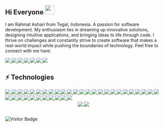 <head>
  <meta charset="UTF-8">
  <meta name="description" content="rahmatez github">
  <meta name="keywords" content="rahmatez, rahmat ashari, rahmatashari, github">
  <meta name="author" content="Rahmat Ashari">
  <meta name="viewport" content="width=device-width, initial-scale=1.0">
</head>

## Hi Everyone <img src="https://raw.githubusercontent.com/aemmadi/aemmadi/master/wave.gif" width="30">

I am Rahmat Ashari from Tegal, Indonesia. A passion for software development. My enthusiasm lies in dreaming up innovative solutions, designing intuitive applications, and bringing ideas to life through code. I thrive on challenges and constantly strive to create software that makes a real-world impact while pushing the boundaries of technology. Feel free to connect with me here:

<!-- Social Links -->
<a href="https://github.com/rahmatez" target="_blank">
  <img src="https://img.shields.io/badge/GitHub-%23121011.svg?logo=github&logoColor=white" />
</a>
<a href="https://www.linkedin.com/in/rahmat-ashari/" target="_blank">
  <img src="https://custom-icon-badges.demolab.com/badge/LinkedIn-0A66C2?logo=linkedin-white&logoColor=fff" />
</a>
<a href="https://medium.com/@rahmatezdev" target="_blank">
  <img src="https://img.shields.io/badge/Medium-black?logo=medium&logoColor=white" />
</a>
<a href="https://www.reddit.com/user/rahmatez/" target="_blank">
  <img src="https://img.shields.io/badge/Reddit-FF4500?logo=reddit&logoColor=white" />
</a>
<a href="https://www.instagram.com/rahmatez_" target="_blank">
  <img src="https://img.shields.io/badge/Instagram-%23E4405F.svg?logo=Instagram&logoColor=white" />
</a>
<a href="https://www.x.com/rahmatez_" target="_blank">
  <img src="https://img.shields.io/badge/X-%23000000.svg?logo=X&logoColor=white" />
</a>
<a href="mailto:rahmatezdev@gmail.com" target="_blank">
  <img src="https://img.shields.io/badge/Gmail-D14836?logo=gmail&logoColor=white" />
</a>

## ⚡ Technologies

<a href="https://developer.mozilla.org/en-US/docs/Web/HTML" target="_blank">
  <img src="https://img.shields.io/badge/HTML5-%23E34F26.svg?logo=html5&logoColor=white" />
</a>
<a href="https://developer.mozilla.org/en-US/docs/Web/CSS" target="_blank">
  <img src="https://img.shields.io/badge/CSS-639?logo=css&logoColor=fff" />
</a>
<a href="https://developer.mozilla.org/en-US/docs/Web/JavaScript" target="_blank">
  <img src="https://img.shields.io/badge/JavaScript-F7DF1E?logo=javascript&logoColor=white" />
</a>
<a href="https://www.typescriptlang.org/" target="_blank">
  <img src="https://img.shields.io/badge/TypeScript-3178C6?logo=typescript&logoColor=fff" />
</a>
<a href="https://www.php.net/" target="_blank">
  <img src="https://img.shields.io/badge/php-%23777BB4.svg?&logo=php&logoColor=white" />
</a>
<a href="https://www.python.org/" target="_blank">
  <img src="https://img.shields.io/badge/Python-3776AB?logo=python&logoColor=fff" />
</a>
<a href="https://laravel.com/" target="_blank">
  <img src="https://img.shields.io/badge/Laravel-%23FF2D20.svg?logo=laravel&logoColor=white" />
</a>
<a href="https://nextjs.org/" target="_blank">
  <img src="https://img.shields.io/badge/Next.js-black?logo=next.js&logoColor=white" />
</a>
<a href="https://nodejs.org/" target="_blank">
  <img src="https://img.shields.io/badge/Node.js-6DA55F?logo=node.js&logoColor=white" />
</a>
<a href="https://react.dev/" target="_blank">
  <img src="https://img.shields.io/badge/React-%2320232a.svg?logo=react&logoColor=%2361DAFB" />
</a>
<a href="https://tailwindcss.com/" target="_blank">
  <img src="https://img.shields.io/badge/Tailwind%20CSS-%2338B2AC.svg?logo=tailwind-css&logoColor=white" />
</a>
<a href="https://sass-lang.com/" target="_blank">
  <img src="https://img.shields.io/badge/Sass-C69?logo=sass&logoColor=fff" />
</a>
<a href="https://getbootstrap.com/" target="_blank">
  <img src="https://img.shields.io/badge/Bootstrap-7952B3?logo=bootstrap&logoColor=fff" />
</a>
<a href="https://www.mysql.com/" target="_blank">
  <img src="https://img.shields.io/badge/MySQL-4479A1?logo=mysql&logoColor=fff" />
</a>
<a href="https://www.postgresql.org/" target="_blank">
  <img src="https://img.shields.io/badge/Postgres-%23316192.svg?logo=postgresql&logoColor=white" />
</a>
<a href="https://www.mongodb.com/" target="_blank">
  <img src="https://img.shields.io/badge/MongoDB-%234ea94b.svg?logo=mongodb&logoColor=white" />
</a>
<a href="https://supabase.com/" target="_blank">
  <img src="https://img.shields.io/badge/Supabase-3FCF8E?logo=supabase&logoColor=fff" />
</a>
<a href="https://git-scm.com/" target="_blank">
  <img src="https://img.shields.io/badge/Git-F05032?logo=git&logoColor=fff" />
</a>
<a href="https://www.docker.com/" target="_blank">
  <img src="https://img.shields.io/badge/Docker-2496ED?logo=docker&logoColor=fff" />
</a>
<a href="https://code.visualstudio.com/" target="_blank">
  <img src="https://custom-icon-badges.demolab.com/badge/Visual%20Studio%20Code-0078d7.svg?logo=vsc&logoColor=white" />
</a>
<a href="https://cursor.sh/" target="_blank">
  <img src="https://custom-icon-badges.demolab.com/badge/Cursor-000000?logo=cursor-ai-white" />
</a>
<a href="https://www.digitalocean.com/" target="_blank">
  <img src="https://img.shields.io/badge/DigitalOcean-%230167ff.svg?logo=digitalOcean&logoColor=white" />
</a>
<a href="https://www.heroku.com/" target="_blank">
  <img src="https://img.shields.io/badge/Heroku-430098?logo=heroku&logoColor=fffe" />
</a>
<a href="https://www.hostinger.com/" target="_blank">
  <img src="https://img.shields.io/badge/Hostinger-673DE6?logo=hostinger&logoColor=fff" />
</a>
<a href="https://vercel.com/" target="_blank">
  <img src="https://img.shields.io/badge/Vercel-%23000000.svg?logo=vercel&logoColor=white" />
</a>
<a href="https://www.netlify.com/" target="_blank">
  <img src="https://img.shields.io/badge/Netlify-%23000000.svg?logo=netlify&logoColor=#00C7B7" />
</a>
<a href="https://www.kernel.org/linux/" target="_blank">
  <img src="https://img.shields.io/badge/Linux-FCC624?logo=linux&logoColor=black" />
</a>
<a href="https://ubuntu.com/" target="_blank">
  <img src="https://img.shields.io/badge/Ubuntu-E95420?logo=ubuntu&logoColor=white" />
</a>
<a href="https://www.microsoft.com/windows" target="_blank">
  <img src="https://custom-icon-badges.demolab.com/badge/Windows-0078D6?logo=windows11&logoColor=white" />
</a>
<a href="https://chat.openai.com/" target="_blank">
  <img src="https://img.shields.io/badge/ChatGPT-74aa9c?logo=openai&logoColor=white" />
</a>
<a href="https://claude.ai/" target="_blank">
  <img src="https://img.shields.io/badge/Claude-D97757?logo=claude&logoColor=fff" />
</a>
<a href="https://www.deepseek.com/" target="_blank">
  <img src="https://custom-icon-badges.demolab.com/badge/Deepseek-4D6BFF?logo=deepseek&logoColor=fff" />
</a>
<a href="https://github.com/features/copilot" target="_blank">
  <img src="https://img.shields.io/badge/GitHub%20Copilot-000?logo=githubcopilot&logoColor=fff" />
</a>
<a href="https://gemini.google.com/" target="_blank">
  <img src="https://img.shields.io/badge/Google%20Gemini-886FBF?logo=googlegemini&logoColor=fff" />
</a>
<a href="https://www.perplexity.ai/" target="_blank">
  <img src="https://img.shields.io/badge/Perplexity-1FB8CD?logo=perplexity&logoColor=fff" />
</a>
<a href="https://v0.dev/" target="_blank">
  <img src="https://img.shields.io/badge/v0-000?logo=v0&logoColor=fff" />
</a>


<div align="center">
<a href="https://github.com/rahmatez">
  <img align="center" src="https://github-readme-stats-one-theta-65.vercel.app/api?username=rahmatez&count_private=true&show_icons=true&theme=shades-of-purple&include_all_commits=true" />
</a>
<a href="https://github.com/rahmatez">
  <img align="center" src="https://github-readme-stats-one-theta-65.vercel.app/api/top-langs/?username=rahmatez&count_private=true&layout=compact&theme=shades-of-purple&langs_count=8&include_all_commits=true" />
</a>
</div>

<br> ![Visitor Badge](https://visitor-badge.laobi.icu/badge?page_id=rahmatez)
